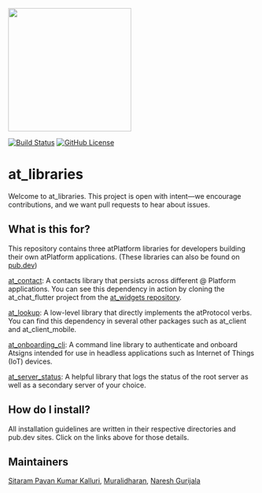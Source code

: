 <img width=250px src="https://atsign.dev/assets/img/atPlatform_logo_gray.svg?sanitize=true">

[![Build Status](https://github.com/atsign-foundation/at_libraries/actions/workflows/at_libraries.yaml/badge.svg?branch=trunk)](https://github.com/atsign-foundation/at_libraries/actions/workflows/at_libraries.yaml)
[![GitHub License](https://img.shields.io/badge/license-BSD3-blue.svg)](./LICENSE)

# at_libraries

Welcome to at_libraries. This project is open with intent—we encourage
contributions, and we want pull requests to hear about issues.


## What is this for?

This repository contains three atPlatform libraries for developers building
their own atPlatform applications. (These libraries can also be found on
[pub.dev](https://pub.dev/publishers/atsign.org/packages))

[at_contact](https://pub.dev/packages/at_contact): A contacts library that
persists across different @ Platform applications. You can see this dependency
in action by cloning the at_chat_flutter project from the
[at_widgets repository](https://github.com/atsign-foundation/at_widgets).

[at_lookup](https://pub.dev/packages/at_lookup): A low-level library that
directly implements the atProtocol verbs. You can find this dependency in
several other packages such as at_client and at_client_mobile.

[at_onboarding_cli](https://pub.dev/packages/at_onboarding_cli): A command
line library to authenticate and onboard Atsigns intended for use in
headless applications such as Internet of Things (IoT) devices.

[at_server_status](https://pub.dev/packages/at_server_status): A helpful
library that logs the status of the root server as well as a secondary
server of your choice.

## How do I install?

All installation guidelines are written in their respective directories
and pub.dev sites. Click on the links above for those details.

## Maintainers

[Sitaram Pavan Kumar Kalluri](https://github.com/kalluriramkumar), [Muralidharan](https://github.com/murali-shris), [Naresh Gurijala](https://github.com/naresh0689)
